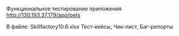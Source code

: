 
Функциональное тестирование приложения http://130.193.37.179/app/pets

В файле:  Skillfactory10.6.xlsx Тест-кейсы, Чек-лист, Баг-репорты



